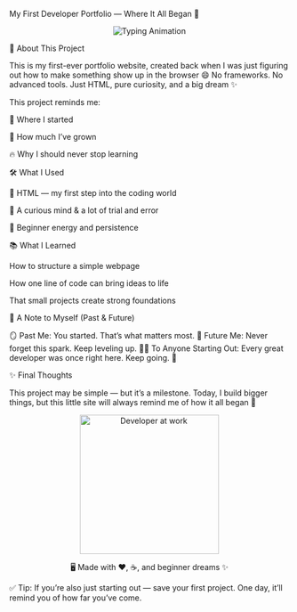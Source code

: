 My First Developer Portfolio — Where It All Began 🚀
<p align="center"> <img src="https://readme-typing-svg.herokuapp.com?font=Fira+Code&size=22&pause=1000&color=00C2CB&center=true&vCenter=true&width=600&lines=👋+Hey!+Welcome+to+my+first+project;💻+Built+with+pure+HTML;🌱+A+reminder+of+where+it+all+started;🚀+The+beginning+of+my+dev+journey" alt="Typing Animation" /> </p>
🧭 About This Project

This is my first-ever portfolio website, created back when I was just figuring out how to make something show up in the browser 😄
No frameworks. No advanced tools.
Just HTML, pure curiosity, and a big dream ✨

This project reminds me:

🌱 Where I started

🧠 How much I’ve grown

🔥 Why I should never stop learning

🛠️ What I Used

🧾 HTML — my first step into the coding world

🎨 A curious mind & a lot of trial and error

💪 Beginner energy and persistence

📚 What I Learned

How to structure a simple webpage

How one line of code can bring ideas to life

That small projects create strong foundations

💬 A Note to Myself (Past & Future)

🪞 Past Me: You started. That’s what matters most.
🚀 Future Me: Never forget this spark. Keep leveling up.
🧑‍💻 To Anyone Starting Out: Every great developer was once right here. Keep going. 🙌

✨ Final Thoughts

This project may be simple — but it’s a milestone.
Today, I build bigger things, but this little site will always remind me of how it all began 💙

<p align="center"> <img src="https://media.giphy.com/media/v1.Y2lkPTc5MGI3NjExY2JiNzE4ZmU4NTRlMDAxYjU2MDAwMmFjYWYwMDJlZjM5M2Q2NDk3OCZjdD1n/qgQUggAC3Pfv687qPC/giphy.gif" width="250" alt="Developer at work"/> </p> <p align="center"> 🖥️ Made with ❤️, ☕, and beginner dreams ✨ </p>

✅ Tip: If you’re also just starting out — save your first project.
One day, it’ll remind you of how far you’ve come.
